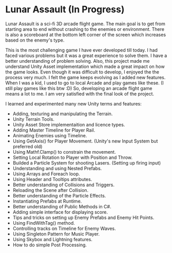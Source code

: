 # Lunar Assault (In Progress)

Lunar Assault is a sci-fi 3D arcade flight game. The main goal is to get from starting area to end without crashing to the enemies or environment. There is also a scoreboard at the bottom left corner of the screen which increases based on the enemy's type.

This is the most challenging game I have ever developed till today. I had faced various problems but it was a great experience to solve them. I have a better understanding of problem solving. Also, this project made me understand Unity Asset implementation which made a great impact on how the game looks. Even though it was difficult to develop, I enjoyed the the process very much. I felt the game keeps evolving as I added new features. When I was a kid, I used to go to local Arcade and play games like these. (I still play games like this btw :D) So, developing an arcade flight game means a lot to me. I am very satisfied with the final look of the project.

I learned and experimented many new Unity terms and features:
* Adding, texturing and manipulating the Terrain.
* Unity Terrain Tools.
* Unity Asset Store implementaition and licence types.
* Adding Master Timeline for Player Rail.
* Animating Enemies using Timeline.
* Using GetAxis() for Player Movement. (Unity's new Input System but preferred old)
* Using Mathf.Clamp() to constrain the movement.
* Setting Local Rotation to Player with Position and Throw.
* Builded a Particle System for shooting Lasers. (Setting up firing input)
* Understanding and using Nested Prefabs.
* Using Arrays and Foreach loop.
* Using Header and Tooltips attributes.
* Better understanding of Collisions and Triggers.
* Reloading the Scene after Collision.
* Better understanding of the Particle Effects.
* Instantiating Prefabs at Runtime.
* Better understanding of Public Methods in C#.
* Adding simple interface for displaying score.
* Tips and tricks on setting up Enemy Prefabs and Enemy Hit Points.
* Using FindWithTag() method.
* Controlling tracks on Timeline for Enemy Waves.
* Using Singleton Pattern for Music Player.
* Using Skybox and Lightning features.
* How to do simple Post Processing.
